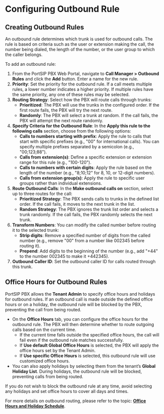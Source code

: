 # Configuring Outbound Rule

## Creating Outbound Rules

An outbound rule determines which trunk is used for outbound calls. The rule is based on criteria such as the user or extension making the call, the number being dialed, the length of the number, or the user group to which the caller belongs.

To add an outbound rule:

1. From the PortSIP PBX Web Portal, navigate to **Call Manager > Outbound Rules** and click the **Add** button. Enter a name for the new rule.
2. **Priority**: Set the priority for the outbound rule. If a call meets multiple rules, a lower number indicates a higher priority. If multiple rules have the same priority, any one of these rules may be selected.
3. **Routing Strategy**: Select how the PBX will route calls through trunks:
   * **Prioritized**: The PBX will use the trunks in the configured order. If the first route fails, the PBX will try the next route.
   * **Randomly**: The PBX will select a trunk at random. If the call fails, the PBX will attempt the next route randomly.
4. **Specify Criteria for the Outbound Rule**: In the **Apply this rule to the following calls** section, choose from the following options:
   * **Calls to numbers starting with prefix**: Apply the rule to calls that start with specific prefixes (e.g., "00" for international calls). You can specify multiple prefixes separated by a semicolon (e.g., "00;123;88").
   * **Calls from extension(s)**: Define a specific extension or extension range for this rule (e.g., "100-120").
   * **Calls to numbers with certain digits**: Apply the rule based on the length of the number (e.g., "8;10;12" for 8, 10, or 12-digit numbers).
   * **Calls from extension group(s)**: Apply the rule to specific user groups rather than individual extensions.
5. **Route Outbound Calls**: In the **Make outbound calls on** section, select up to three routes for the call:
   * **Prioritized Strategy**: The PBX sends calls to trunks in the defined list order. If the call fails, it moves to the next trunk in the list.
   * **Random Strategy**: The PBX ignores the trunk list order and selects a trunk randomly. If the call fails, the PBX randomly selects the next trunk.
6. **Transform Numbers**: You can modify the called number before routing it to the selected trunk:
   * **Strip digits**: Remove a specified number of digits from the called number (e.g., remove "00" from a number like 002345 before routing it).
   * **Prepend**: Add digits to the beginning of the number (e.g., add "+44" to the number 002345 to make it +442345).
7. **Outbound Caller ID**: Set the outbound caller ID for calls routed through this trunk.

## **Office Hours for Outbound Rules**

PortSIP PBX allows the **Tenant Admin** to specify office hours and holidays for outbound rules. If an outbound call is made outside the defined office hours or on a holiday, the outbound rule will be blocked by the PBX, preventing the call from being routed.

* On the **Office Hours** tab, you can configure the office hours for the outbound rule. The PBX will then determine whether to route outgoing calls based on the current time.
  * If the current time falls outside the specified office hours, the call will fail even if the outbound rule matches successfully.
  * If **Use default Global Office Hours** is selected, the PBX will apply the office hours set by the Tenant Admin.
  * If **Use specific Office Hours** is selected, this outbound rule will use customized office hours.
* You can also apply holidays by selecting them from the tenant’s **Global Holiday List**. During holidays, the outbound rule will be blocked, preventing calls from being routed.

If you do not wish to block the outbound rule at any time, avoid selecting any holidays and set office hours to cover all days and times.

For more details on outbound routing, please refer to the topic: [**Office Hours and Holiday Schedule**](configuring-outbound-rule.md#office-hours-for-outbound-rules).

